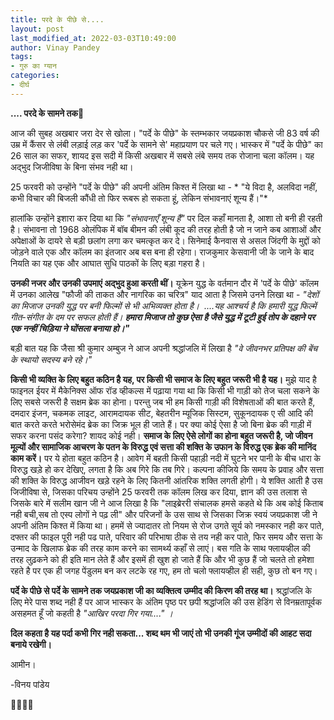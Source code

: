 ```yaml
---
title: परदे के पीछे से....
layout: post
last_modified_at: 2022-03-03T10:49:00
author: Vinay Pandey
tags:
- गुरु का ग्यान
categories:
- दीर्घ
---
```

**.... परदे के सामने तक**🙏

आज की सुबह अखबार जरा देर से खोला। "पर्दे के पीछे" के स्तम्भकार जयप्रकाश चौकसे जी 83 वर्ष की उम्र में कैंसर से लंबी लड़ाई लड़ कर 'पर्दे के सामने से' महाप्रयाण पर चले गए। भास्कर में "पर्दे के पीछे" का 26 साल का सफर, शायद इस सदी में किसी अखबार में सबसे लंबे समय तक रोजाना चला कॉलम। यह अद्भुद जिजीविषा के बिना संभव नही था। 

25 फरवरी को उन्होंने "पर्दे के पीछे" की अपनी अंतिम किश्त में लिखा था - 
* "ये विदा है, अलविदा नहीं, कभी विचार की बिजली कौंधी तो फिर रूबरू हो सकता हूं, लेकिन संभावनाएं शून्य हैं।"*

 हालांकि उन्होंने इशारा कर दिया था कि *"संभावनाएँ शून्य हैं"* पर दिल कहाँ मानता है, आशा तो बनी ही रहती है। संभावना तो 1968 ओलंपिक में बॉब बीमन की लंबी कूद की तरह होती है जो न जाने कब आशाओं और अपेक्षाओं के दायरे से बड़ी छलांग लगा कर चमत्कृत कर दे। सिनेमाई कैनवास से असल जिंदगी के मुद्दों को जोड़ने वाले एक और कॉलम का इंतजार अब बस बना ही रहेगा। राजकुमार केसवानी जी के जाने के बाद नियति का यह एक और आघात सुधि पाठकों के लिए बड़ा गहरा है। 

**उनकी नजर और उनकी उपमाएं अद्भुद हुआ करती थीं।** यूक्रेन युद्ध के वर्तमान दौर में 'पर्दे के पीछे' कॉलम में उनका आलेख  "फौजी की ताकत और नागरिक का चरित्र" याद आता है जिसमे उनने लिखा था - *"देशों का मिजाज उनकी युद्ध पर बनी फिल्मों से भी अभिव्यक्त होता है।  ....यह आश्चर्य है कि हमारी युद्ध फिल्में गीत-संगीत के दम पर सफल होती हैं। **हमारा मिजाज तो कुछ ऐसा है जैसे युद्ध में टूटी हुई तोप के दहाने पर एक नन्हीं चिड़िया ने घोंसला बनाया हो।"***

बड़ी बात यह कि जैसा श्री कुमार अम्बुज ने आज अपनी श्रद्धांजलि में लिखा है *"वे जीवनभर प्रतिपक्ष की बेंच के स्थायो सदस्य बने रहे।"* 

**किसी भी व्यक्ति के लिए बहुत कठिन है यह, पर किसी भी समाज के लिए बहुत जरूरी भी है यह।** मुझे याद है फाइनल ईयर में मैकेनिक्स ऑफ रॉड व्हीकल्स में पढ़ाया गया था कि किसी भी गाड़ी को तेज चला सकने के लिए सबसे जरूरी है सक्षम ब्रेक का होना। परन्तु जब भी हम किसी गाड़ी की विशेषताओं की बात करते हैं, दमदार इंजन, चकमक लाइट, आरामदायक सीट, बेहतरीन म्यूजिक सिस्टम, सुकूनदायक ए सी आदि की बात करते करते भरोसेमंद ब्रेक का जिक्र भूल ही जाते हैं। पर क्या कोई ऐसा है जो बिना ब्रेक की गाड़ी में सफर करना पसंद करेगा? शायद कोई नही। **समाज के लिए ऐसे लोगों का होना बहुत जरूरी है, जो जीवन मूल्यों और सामाजिक आचरण के पतन के विरुद्ध एवं सत्ता की शक्ति के उफान के विरुद्ध एक ब्रेक की मानिंद काम करें।** पर ये होता बहुत कठिन है। आवेग में बहती किसी पहाड़ी नदी में घुटने भर पानी के बीच धारा के विरुद्ध खड़े हो कर देखिए, लगता है कि अब गिरे कि तब गिरे। कल्पना कीजिये कि समय के प्रवाह और सत्ता की शक्ति के विरुद्ध आजीवन खड़े रहने के लिए कितनी आंतरिक शक्ति लगती होगी। ये शक्ति आती है उस जिजीविषा से, जिसका परिचय उन्होंने 25 फरवरी तक कॉलम लिख कर दिया, ज्ञान की उस तलाश से जिसके बारे में सलीम खान जी ने आज लिखा है कि "लाइब्रेररी संचालक हमसे कहते थे कि अब कोई किताब नही बची,सब तो एस्प लोगों ने पढ़ ली" और परिजनों के उस साथ से जिसका जिक्र स्वयं जयप्रकाश जी ने अपनी अंतिम किश्त में किया था।  हममें से ज्यादातर तो नियम से रोज उगते सूर्य को नमस्कार नही कर पाते, दफ्तर की फाइल पूरी नही पढ पाते, परिवार की परिभाषा ठीक से तय नही कर पाते, फिर समय और सत्ता के उन्माद के खिलाफ ब्रेक की तरह काम करने का सामर्थ्य कहाँ से लाएं। बस गति के साथ फ्लायव्हील की तरह लुढ़कने को ही इति मान लेते हैं और इसमें ही खुश हो जाते हैं कि और भी कुछ हैं जो चलते तो हमेशा रहते है पर एक ही जगह पेंडुलम बन कर लटके रह गए, हम तो चलो फ्लायव्हील ही सही, कुछ तो बन गए। 

**पर्दे के पीछे से पर्दे के सामने तक जयप्रकाश जी का व्यक्तित्व उम्मीद की किरण की तरह था।** श्रद्धांजलि के लिए मेरे पास शब्द नही हैं पर आज भास्कर के अंतिम पृष्ठ पर छपी श्रद्धांजलि की उस हेडिंग से विनम्रतापूर्वक असहमत हूँ जो कहती है *"आखिर परदा गिर गया...." ।*

**दिल कहता है यह पर्दा कभी गिर नही सकता... शब्द थम भी जाएं तो भी उनकी गूंज उम्मीदों की आहट सदा बनाये रखेगी।**

आमीन।

-विनय पांडेय

🙏🌷🌷🙏


